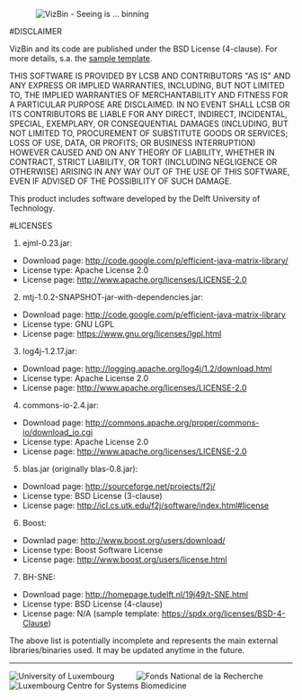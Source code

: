 &nbsp;&nbsp;&nbsp;&nbsp;&nbsp;&nbsp;&nbsp;&nbsp;&nbsp;&nbsp;&nbsp;&nbsp;![VizBin - Seeing is ... binning](http://claczny.github.io/VizBin/images/vizbin_logo.png)

#DISCLAIMER

VizBin and its code are published under the BSD License (4-clause). 
For more details, s.a. the [sample template](https://spdx.org/licenses/BSD-4-Clause).

THIS SOFTWARE IS PROVIDED BY LCSB AND CONTRIBUTORS "AS IS" AND ANY
EXPRESS OR IMPLIED WARRANTIES, INCLUDING, BUT NOT LIMITED TO, THE
IMPLIED WARRANTIES OF MERCHANTABILITY AND FITNESS FOR A PARTICULAR
PURPOSE ARE DISCLAIMED. IN NO EVENT SHALL LCSB OR ITS CONTRIBUTORS BE
LIABLE FOR ANY DIRECT, INDIRECT, INCIDENTAL, SPECIAL, EXEMPLARY, OR
CONSEQUENTIAL DAMAGES (INCLUDING, BUT NOT LIMITED TO, PROCUREMENT OF
SUBSTITUTE GOODS OR SERVICES; LOSS OF USE, DATA, OR PROFITS; OR
BUSINESS INTERRUPTION) HOWEVER CAUSED AND ON ANY THEORY OF LIABILITY,
WHETHER IN CONTRACT, STRICT LIABILITY, OR TORT (INCLUDING NEGLIGENCE
OR OTHERWISE) ARISING IN ANY WAY OUT OF THE USE OF THIS SOFTWARE, EVEN
IF ADVISED OF THE POSSIBILITY OF SUCH DAMAGE.

This product includes software developed by the Delft University of Technology.

#LICENSES

1. ejml-0.23.jar:
 - Download page: http://code.google.com/p/efficient-java-matrix-library/
 - License type: Apache License 2.0
 - License page: http://www.apache.org/licenses/LICENSE-2.0

2. mtj-1.0.2-SNAPSHOT-jar-with-dependencies.jar:
 - Download page: http://code.google.com/p/efficient-java-matrix-library
 - License type: GNU LGPL  
 - License page: https://www.gnu.org/licenses/lgpl.html

3. log4j-1.2.17.jar: 
 - Download page: http://logging.apache.org/log4j/1.2/download.html
 - License type: Apache License 2.0
 - License page: http://www.apache.org/licenses/LICENSE-2.0

4. commons-io-2.4.jar:
 - Download page: http://commons.apache.org/proper/commons-io/download_io.cgi
 - License type: Apache License 2.0
 - License page: http://www.apache.org/licenses/LICENSE-2.0

5. blas.jar (originally blas-0.8.jar):
 - Download page: http://sourceforge.net/projects/f2j/
 - License type: BSD License (3-clause)
 - License page: http://icl.cs.utk.edu/f2j/software/index.html#license

6. Boost:
 - Downlad page: http://www.boost.org/users/download/
 - License type: Boost Software License
 - License page: http://www.boost.org/users/license.html

7. BH-SNE:
 - Download page: http://homepage.tudelft.nl/19j49/t-SNE.html
 - License type: BSD License (4-clause)
 - License page: N/A (sample template: https://spdx.org/licenses/BSD-4-Clause)

The above list is potentially incomplete and represents the main external libraries/binaries used. It may be updated anytime in the future.

------
![University of Luxembourg](http://claczny.github.io/VizBin/images/Logo_Uni_quadri_88px.jpg) &nbsp;&nbsp;&nbsp;&nbsp;&nbsp;&nbsp;&nbsp;&nbsp; ![Fonds National de la Recherche](http://claczny.github.io/VizBin/images/fnr.gif) &nbsp;&nbsp;&nbsp;&nbsp;&nbsp;&nbsp;&nbsp;&nbsp; ![Luxembourg Centre for Systems Biomedicine](http://claczny.github.io/VizBin/images/LCSB_short_large_RGB_88px.jpg)
